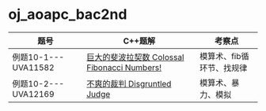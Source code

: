 # oj_aoapc_bac2nd

|题号|C++题解|考察点|
|--|--|--|
|例题10-1---UVA11582|[巨大的斐波拉契数 Colossal Fibonacci Numbers!](https://blog.csdn.net/yl_puyu/article/details/105666635)|模算术、fib循环节、找规律|
|例题10-2---UVA12169|[不爽的裁判 Disgruntled Judge](https://blog.csdn.net/yl_puyu/article/details/105692269)|模算术、暴力、模拟|
